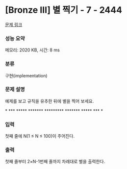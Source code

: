 # [Bronze Ⅲ] 별 찍기 - 7 - 2444

[문제 링크](https://www.acmicpc.net/problem/2444) 

### 성능 요약

메모리: 2020 KB, 시간: 8 ms

### 분류

구현(implementation)

### 문제 설명

<p>예제를 보고 규칙을 유추한 뒤에 별을 찍어 보세요.</p>

<p>
    *
   ***
  *****
 *******
*********
 *******
  *****
   ***
    *
</p>

### 입력 

 <p>첫째 줄에 N(1 ≤ N ≤ 100)이 주어진다.</p>

### 출력 

 <p>첫째 줄부터 2×N-1번째 줄까지 차례대로 별을 출력한다.</p>